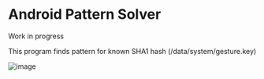 # Android Pattern Solver

Work in progress

This program finds pattern for known SHA1 hash (/data/system/gesture.key)

![image](https://github.com/seunghun-kim/PatternSolver/assets/18627885/3be7b41b-4ea3-4bd6-a504-198f71ccdf16)
